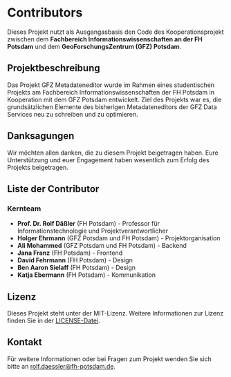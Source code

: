 # Contributors

Dieses Projekt nutzt als Ausgangasbasis den Code des Kooperationsprojekt zwischen dem **Fachbereich Informationswissenschaften an der FH Potsdam** und dem **GeoForschungsZentrum (GFZ) Potsdam**.

## Projektbeschreibung

Das Projekt GFZ Metadateneditor wurde im Rahmen eines studentischen Projekts am Fachbereich Informationswissenschaften der FH Potsdam in Kooperation mit dem GFZ Potsdam entwickelt. Ziel des Projekts war es, die grundsätzlichen Elemente des bisherigen Metadateneditors der GFZ Data Services neu zu schreiben und zu optimieren.

## Danksagungen

Wir möchten allen danken, die zu diesem Projekt beigetragen haben. Eure Unterstützung und euer Engagement haben wesentlich zum Erfolg des Projekts beigetragen.

## Liste der Contributor

### Kernteam

- **Prof. Dr. Rolf Däßler** (FH Potsdam) - Professor für Informationstechnologie und Projektverantwortlicher
- **Holger Ehrmann** (GFZ Potsdam und FH Potsdam) - Projektorganisation
- **Ali Mohammed** (GFZ Potsdam und FH Potsdam) - Backend
- **Jana Franz** (FH Potsdam) - Frontend
- **David Fehrmann** (FH Potsdam) - Design
- **Ben Aaron Sielaff** (FH Potsdam) - Design
- **Katja Ebermann** (FH Potsdam) - Kommunikation

## Lizenz

Dieses Projekt steht unter der MIT-Lizenz. Weitere Informationen zur Lizenz finden Sie in der [LICENSE-Datei](LICENSE.md).

## Kontakt

Für weitere Informationen oder bei Fragen zum Projekt wenden Sie sich bitte an rolf.daessler@fh-potsdam.de.
